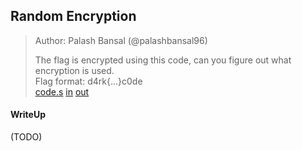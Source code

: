 ## Random Encryption

> Author: Palash Bansal (@palashbansal96)
> 
> The flag is encrypted using this code, can you figure out what encryption is used. <br>
> Flag format: d4rk{...}c0de <br>
> [code.s](./lib/code.s) [in](./lib/in) [out](./lib/out)

#### WriteUp

(TODO)
